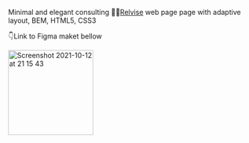 Minimal and elegant consulting :man_office_worker:[Relvise](https://lenarib.github.io/relvise/) web page page with adaptive layout, BEM, HTML5, CSS3

:point_down:Link to Figma maket bellow

[<img width="173" alt="Screenshot 2021-10-12 at 21 15 43" src="https://user-images.githubusercontent.com/2890715/137015823-38d2cfa3-ff28-43f3-ab60-56edad2b87ed.png">](https://www.figma.com/file/mbCFMvSDluNn97pEvVMfdd/Relvise?node-id=964%3A5456)
